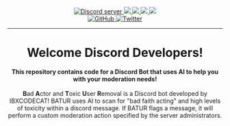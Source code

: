 <p align="center">
    <a href="https://discord.gg/WvbCRGSKre">
        <img src="https://img.shields.io/discord/888875214459535360?color=5865F2&logo=discord&logoColor=white" alt="Discord server"/>
    </a>
    <a href="https://github.com/IBXCODECAT/BATUR.AI/commits/main">
        <img src="https://img.shields.io/github/commit-activity/w/IBXCODECAT/BATUR.AI?label=commits"/>
    </a>
    <a href="https://github.com/IBXCODECAT/BATUR.AI/issues">
        <img src="https://img.shields.io/github/issues/IBXCODECAT/FRC-Scouting"/>
    </a>
    <a href="https://github.com/IBXCODECAT/BATUR.AI/blob/main/.github/LICENSE">
        <img src="https://img.shields.io/github/license/IBXCODECAT/BATUR.AI"/>
    </a>
    <a href="https://github.com/IBXCODECAT/BATUR.AI/actions">
        <img src="https://img.shields.io/maintenance/yes/2022"/>
    </a>
    <br/>
    <a href="https://github.com/IBXCODECAT">
        <img src="https://img.shields.io/github/followers/IBXCODECAT?label=Follow&style=social" alt="GitHub"/>
    </a>
    <a href="https://twitter.com/ibxcodecat">
        <img src="https://img.shields.io/twitter/follow/ibxcodecat?label=Follow&style=social" alt="Twitter"/>
    </a>
</p>

---

<h1 align="center">Welcome Discord Developers!</h1>

<p align="center">
    <strong>
        This repository contains code for a Discord Bot that uses AI to help you with your moderation needs!
    </strong>
    <br/><br/>
  <strong>B</strong>ad <strong>A</strong>ctor and <strong>T</strong>oxic <strong>U</strong>ser <strong>R</strong>emoval is a Discord bot developed by IBXCODECAT! BATUR uses AI to scan for "bad faith acting" and high levels of toxicity within a discord message. If BATUR flags a message, it will perform a custom moderation action specified by the server administrators.
</P>
